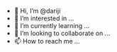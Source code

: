 - 👋 Hi, I’m @dariji
- 👀 I’m interested in ...
- 🌱 I’m currently learning ...
- 💞️ I’m looking to collaborate on ...
- 📫 How to reach me ...

<!---
dariji/dariji is a ✨ special ✨ repository because its `README.md` (this file) appears on your GitHub profile.
You can click the Preview link to take a look at your changes.
--->
